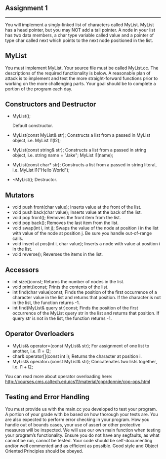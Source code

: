 Assignment 1
------------
------------

You will implement a singly-linked list of characters called MyList. MyList has a head pointer, but you may NOT add a tail pointer. A node in your list has two data members, a char type variable called value and a pointer of type char called next which points to the next node positioned in the list.

MyList
------

You must implement MyList. Your source file must be called MyList.cc. The descriptions of the
required functionality is below. A reasonable plan of attack is to implement and test the more
straight-forward functions prior to working on the more challenging parts. Your goal should be to
complete a portion of the program each day.

Constructors and Destructor
---------------------------

  * MyList();
      
     Default constructor.
  * MyList(const MyList& str);
      Constructs a list from a passed in MyList object, i.e. MyList l1(l2);
  * MyList(const string& str);
      Constructs a list from a passed in string object, i.e. string name = "Jake"; MyList l1(name);
  * MyList(const char* str);
      Constructs a list from a passed in string literal, i.e. MyList l1("Hello World");
  * ~MyList();
      Destructor.
      
Mutators
--------

  * void push front(char value);
      Inserts value at the front of the list.
  * void push back(char value);
      Inserts value at the back of the list.
  * void pop front();
      Removes the front item from the list.
  * void pop back();
      Removes the last item from the list.
  * void swap(int i, int j);
      Swaps the value of the node at position i in the list with value of the node at position j.
      Be sure you handle out-of-range calls.
  * void insert at pos(int i, char value);
      Inserts a node with value at position i in the list.
  * void reverse();
      Reverses the items in the list.

Accessors
---------

  * int size()const;
      Returns the number of nodes in the list.
  * void print()const;
      Prints the contents of the list.
  * int find(char value)const;
      Finds the position of the first occurrence of a character value in the list and returns that position. If the character is not in the list, the function returns -1.
  * int find(MyList& query str)const;
      Finds the position of the first occurrence of the MyList query str in the list and returns that position. If query str is not in the list, the function returns -1.
      
Operator Overloaders
--------------------

  * MyList& operator=(const MyList& str);
      For assignment of one list to another, i.e. l1 = l2;
  * char& operator[](const int i);
      Returns the character at position i.
  * MyList& operator+(const MyList& str);
      Concatenates two lists together, i.e. l1 + l2;
  
  You can read more about operator overloading here:
  http://courses.cms.caltech.edu/cs11/material/cpp/donnie/cpp-ops.html
  
Testing and Error Handling
--------------------------

You must provide us with the main.cc you developed to test your program. A portion of your
grade with be based on how thorough your tests are. You are also expected to perform error
checking in your program. How you handle out of bounds cases, your use of assert or other
protective measures will be inspected. We will use our own main function when testing
your program’s functionality. Ensure you do not have any segfaults, as what cannot
be run, cannot be tested. Your code should be self-documenting and/or well commented and
as efficient as possible. Good style and Object Oriented Principles should be obeyed.
